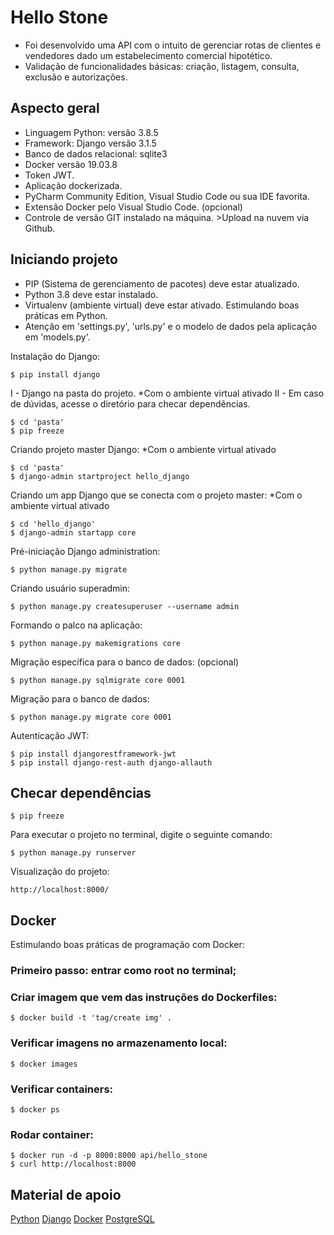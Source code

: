 # Hello Stone
* Foi desenvolvido uma API com o intuito de gerenciar rotas de clientes e vendedores dado um estabelecimento comercial hipotético.
* Validação de funcionalidades básicas: criação, listagem, consulta, exclusão e autorizações.

## Aspecto geral
* Linguagem Python: versão 3.8.5
* Framework: Django versão 3.1.5
* Banco de dados relacional: sqlite3
* Docker versão 19.03.8
* Token JWT.
* Aplicação dockerizada.
* PyCharm Community Edition, Visual Studio Code ou sua IDE favorita.
* Extensão Docker pelo Visual Studio Code. (opcional)
* Controle de versão GIT instalado na máquina. >Upload na nuvem via Github.


## Iniciando projeto
* PIP (Sistema de gerenciamento de pacotes) deve estar atualizado.
* Python 3.8 deve estar instalado.
* Virtualenv (ambiente virtual) deve estar ativado. Estimulando boas práticas em Python.
* Atenção em 'settings.py', 'urls.py' e o modelo de dados pela aplicação em 'models.py'.

Instalação do Django:
```shell script
$ pip install django
```

I - Django na pasta do projeto. *Com o ambiente virtual ativado
II - Em caso de dúvidas, acesse o diretório para checar dependências.
```shell script
$ cd 'pasta'
$ pip freeze
```

Criando projeto master Django: *Com o ambiente virtual ativado
```shell script
$ cd 'pasta'
$ django-admin startproject hello_django
```

Criando um app Django que se conecta com o projeto master: *Com o ambiente virtual ativado
```shell script
$ cd 'hello_django'
$ django-admin startapp core
```

Pré-iniciação Django administration:
```shell script
$ python manage.py migrate
```

Criando usuário superadmin:
```shell script
$ python manage.py createsuperuser --username admin  
```

Formando o palco na aplicação:
```shell script
$ python manage.py makemigrations core
```

Migração específica para o banco de dados: (opcional)
```shell script
$ python manage.py sqlmigrate core 0001
```

Migração para o banco de dados:
```shell script
$ python manage.py migrate core 0001
```

Autenticação JWT:
```shell script
$ pip install djangorestframework-jwt
$ pip install django-rest-auth django-allauth
```


## Checar dependências
```shell script
$ pip freeze
```

Para executar o projeto no terminal, digite o seguinte comando:

```shell script
$ python manage.py runserver 
```

Visualização do projeto:

```
http://localhost:8000/
```


## Docker
Estimulando boas práticas de programação com Docker:

### Primeiro passo: entrar como root no terminal;

### Criar imagem que vem das instruções do Dockerfiles:
```shell script
$ docker build -t 'tag/create img' .
```

### Verificar imagens no armazenamento local:
```shell script
$ docker images
```

### Verificar containers:
```shell script
$ docker ps
```

### Rodar container:
```shell script
$ docker run -d -p 8000:8000 api/hello_stone
$ curl http://localhost:8000
```


## Material de apoio
[Python](https://docs.python.org/3.8)
[Django](https://docs.djangoproject.com)
[Docker](https://docs.docker.com)
[PostgreSQL](https://www.postgresql.org/docs)
